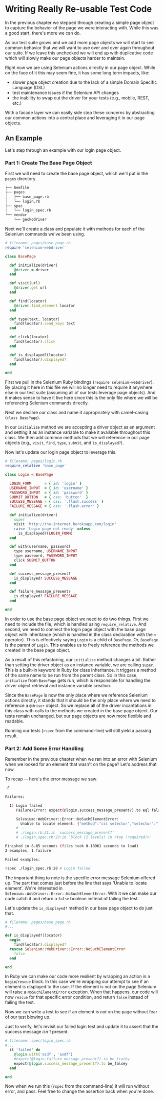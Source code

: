 # Writing Really Re-usable Test Code

In the previous chapter we stepped through creating a simple page object to capture the behavior of the page we were interacting with. While this was a good start, there's more we can do.

As our test suite grows and we add more page objects we will start to see common behavior that we will want to use over and over again throughout our suite. If we leave this unchecked we will end up with duplicative code which will slowly make our page objects harder to maintain. 

Right now we are using Selenium actions directly in our page object. While on the face of it this may seem fine, it has some long term impacts, like:

+ slower page object creation due to the lack of a simple Domain Specific Language (DSL)
+ test maintenance issues if the Selenium API changes
+ the inability to swap out the driver for your tests (e.g., mobile, REST, etc.)

With a facade layer we can easily side step these concerns by abstracting our common actions into a central place and leveraging it in our page objects.

## An Example

Let's step through an example with our login page object.

### Part 1: Create The Base Page Object

First we will need to create the base page object, which we'll put in the `pages` directory.

```sh
├── Gemfile
├── pages
│   ├── base_page.rb
│   └── login.rb
├── spec
│   └── login_spec.rb
└── vendor
    └── geckodriver
```

Next we'll create a class and populate it with methods for each of the Selenium commands we've been using.

```ruby
# filename: pages/base_page.rb
require 'selenium-webdriver'

class BasePage

  def initialize(driver)
    @driver = driver
  end

  def visit(url)
    @driver.get url
  end

  def find(locator)
    @driver.find_element locator
  end

  def type(text, locator)
    find(locator).send_keys text
  end

  def click(locator)
    find(locator).click
  end

  def is_displayed?(locator)
    find(locator).displayed?
  end

end
```

First we pull in the Selenium Ruby bindings (`require selenium-webdriver`). By placing it here in this file we will no longer need to require it anywhere else in our test suite (assuming all of our tests leverage page objects). And it makes sense to have it live here since this is the only file where we will be referencing Selenium commands directly.

Next we declare our class and name it appropriately with camel-casing (`class BasePage`).

In our `initialize` method we are accepting a driver object as an argument and setting it as an instance variable to make it available throughout this class. We then add common methods that we will reference in our page objects (e.g., `visit`, `find`, `type`, `submit`, and `is_displayed?`).

Now let's update our login page object to leverage this.

```ruby
# filename: pages/login.rb
require_relative 'base_page'

class Login < BasePage

  LOGIN_FORM      = { id: 'login' }
  USERNAME_INPUT  = { id: 'username' }
  PASSWORD_INPUT  = { id: 'password' }
  SUBMIT_BUTTON   = { css: 'button'  }
  SUCCESS_MESSAGE = { css: '.flash.success' }
  FAILURE_MESSAGE = { css: '.flash.error' }

  def initialize(driver)
    super
    visit 'http://the-internet.herokuapp.com/login'
    raise 'Login page not ready' unless
      is_displayed?(LOGIN_FORM)
  end

  def with(username, password)
    type username, USERNAME_INPUT
    type password, PASSWORD_INPUT
    click SUBMIT_BUTTON
  end

  def success_message_present?
    is_displayed? SUCCESS_MESSAGE
  end

  def failure_message_present?
    is_displayed? FAILURE_MESSAGE
  end

end

```

In order to use the base page object we need to do two things. First we need to include the file, which is handled using `require_relative`. And second, we need to connect the login page object with the base page object with inheritance (which is handled in the class declaration with the `<` operator). This is effectively saying `Login` is a child of `BasePage`. Or, `BasePage` is the parent of `Login`. This enables us to freely reference the methods we created in the base page object.

As a result of this refactoring, our `initialize` method changes a bit. Rather than setting the driver object as an instance variable, we are calling `super`. This is a built-in keyword in Ruby for class inheritance. It triggers a method of the same name to be run from the parent class. So in this case, `initialize` from `BasePage` gets run, which is responsible for handling the driver object retrieval and instance variable creation.

Since the `BasePage` is now the only place where we reference Selenium actions directly, it stands that it should be the only place where we need to reference a `@driver` object. So we replace all of the driver incantations in this class with calls to the methods we created in the base page object. Our tests remain unchanged, but our page objects are now more flexible and readable.

Running our tests (`rspec` from the command-line) will still yield a passing result.

### Part 2: Add Some Error Handling

Remember in the previous chapter when we ran into an error with Selenium when we looked for an element that wasn't on the page? Let's address that now.

To recap -- here's the error message we saw:

```sh
.F

Failures:

  1) Login failed
     Failure/Error: expect(@login.success_message_present?).to eql false

     Selenium::WebDriver::Error::NoSuchElementError:
       Unable to locate element: {"method":"css selector","selector":".flash.success"}
     # ...
     # ./login.rb:21:in `success_message_present?'
     # ./login_spec.rb:23:in `block (2 levels) in <top (required)>'

Finished in 8.85 seconds (files took 0.18961 seconds to load)
2 examples, 1 failure

Failed examples:

rspec ./login_spec.rb:20 # Login failed
```

The important thing to note is the specific error message Selenium offered up. The part that comes just before the line that says 'Unable to locate element'. We're interested in `Selenium::WebDriver::Error::NoSuchElementError`. With it we can make our code catch it and return a `false` boolean instead of failing the test.

Let's update the `is_displayed?` method in our base page object to do just that.

```ruby
# filename: pages/base_page.rb
#...

def is_displayed?(locator)
  begin
    find(locator).displayed?
  rescue Selenium::WebDriver::Error::NoSuchElementError
    false
  end

end
```

In Ruby we can make our code more resilient by wrapping an action in a `begin`/`rescue` block. In this case we're wrapping our attempt to see if an element is displayed to the user. If the element is not on the page Selenium will raise a `NoSuchElementError` exception. When that happens, our code will now `rescue` for that specific error condition, and return `false` instead of failing the test.

Now we can write a test to see if an element is _not_ on the page without fear of our test blowing up.

Just to verify, let's revisit our failed login test and update it to assert that the success message _isn't_ present.

```ruby
# filename: spec/login_spec.rb
#...
  it 'failed' do
    @login.with('asdf', 'asdf')
    #expect(@login.failure_message_present?).to be_truthy
    expect(@login.success_message_present?).to be_falsey
  end

end
```

Now when we run this (`rspec` from the command-line) it will run without error, and pass. Feel free to change the assertion back when you're done.



